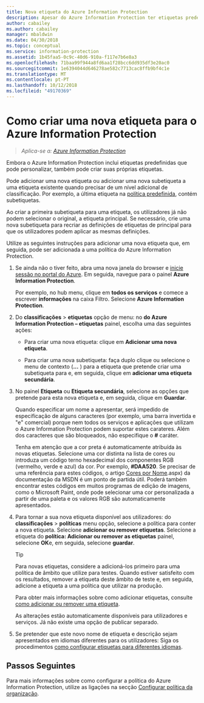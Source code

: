 ```yaml
---
title: Nova etiqueta do Azure Information Protection
description: Apesar do Azure Information Protection ter etiquetas predefinidas que pode personalizar, também pode criar as suas próprias etiquetas que os utilizadores veem na barra Information Protection.
author: cabailey
ms.author: cabailey
manager: mbaldwin
ms.date: 04/30/2018
ms.topic: conceptual
ms.service: information-protection
ms.assetid: 1b45faa5-0c9c-40d6-910a-f117e7b6e8a3
ms.openlocfilehash: 71baa99f944a8fd6aa1f28bcc6dd935df3e20ac0
ms.sourcegitcommit: 1e6394044d646278ae582c7713cac8ffb9bf4c1e
ms.translationtype: MT
ms.contentlocale: pt-PT
ms.lasthandoff: 10/12/2018
ms.locfileid: "49170369"
---
```

# <a name="how-to-create-a-new-label-for-azure-information-protection"></a>Como criar uma nova etiqueta para o Azure Information Protection

>*Aplica-se a: [Azure Information Protection](https://azure.microsoft.com/pricing/details/information-protection)*

Embora o Azure Information Protection inclui etiquetas predefinidas que pode personalizar, também pode criar suas próprias etiquetas.

Pode adicionar uma nova etiqueta ou adicionar uma nova subetiqueta a uma etiqueta existente quando precisar de um nível adicional de classificação. Por exemplo, a última etiqueta na [política predefinida](configure-policy-default.md), contém subetiquetas.

Ao criar a primeira subetiqueta para uma etiqueta, os utilizadores já não podem selecionar o original, a etiqueta principal. Se necessário, crie uma nova subetiqueta para recriar as definições de etiquetas de principal para que os utilizadores podem aplicar as mesmas definições.

Utilize as seguintes instruções para adicionar uma nova etiqueta que, em seguida, pode ser adicionada a uma política do Azure Information Protection.

1. Se ainda não o tiver feito, abra uma nova janela do browser e [inicie sessão no portal do Azure](configure-policy.md#signing-in-to-the-azure-portal). Em seguida, navegue para o painel **Azure Information Protection**.
    
    Por exemplo, no hub menu, clique em **todos os serviços** e comece a escrever **informações** na caixa Filtro. Selecione **Azure Information Protection**.

2. Do **classificações** > **etiquetas** opção de menu: no **do Azure Information Protection – etiquetas** painel, escolha uma das seguintes ações:
    
    - Para criar uma nova etiqueta: clique em **Adicionar uma nova etiqueta**.
    
    - Para criar uma nova subetiqueta: faça duplo clique ou selecione o menu de contexto (**...** ) para a etiqueta que pretende criar uma subetiqueta para e, em seguida, clique em **adicionar uma etiqueta secundária**.

4. No painel **Etiqueta** ou **Etiqueta secundária**, selecione as opções que pretende para esta nova etiqueta e, em seguida, clique em **Guardar**.
    
    Quando especificar um nome a apresentar, será impedido de especificação de alguns caracteres (por exemplo, uma barra invertida e "e" comercial) porque nem todos os serviços e aplicações que utilizam o Azure Information Protection podem suportar estes carateres. Além dos caracteres que são bloqueados, não especifique o **#** caráter.    
    
    Tenha em atenção que a cor preta é automaticamente atribuída às novas etiquetas. Selecione uma cor distinta na lista de cores ou introduza um código terno hexadecimal dos componentes RGB (vermelho, verde e azul) da cor. Por exemplo, **#DAA520**. Se precisar de uma referência para estes códigos, o artigo [Cores por Nome](https://msdn.microsoft.com/library/aa358802\(v=vs.85).aspx) da documentação da MSDN é um ponto de partida útil. Poderá também encontrar estes códigos em muitos programas de edição de imagens, como o Microsoft Paint, onde pode selecionar uma cor personalizada a partir de uma paleta e os valores RGB são automaticamente apresentados.

5. Para tornar a sua nova etiqueta disponível aos utilizadores: do **classificações** > **políticas** menu opção, selecione a política para conter a nova etiqueta. Selecione **adicionar ou remover etiquetas**. Selecione a etiqueta do **política: Adicionar ou remover as etiquetas** painel, selecione **OK**e, em seguida, selecione **guardar**.
    
    >[!TIP]
    >Para novas etiquetas, considere a adicioná-los primeiro para uma política de âmbito que utilize para testes. Quando estiver satisfeito com os resultados, remover a etiqueta deste âmbito de teste e, em seguida, adicione a etiqueta a uma política que utilizar na produção.     
    
    Para obter mais informações sobre como adicionar etiquetas, consulte [como adicionar ou remover uma etiqueta](configure-policy-add-remove-label.md).
    
    As alterações estão automaticamente disponíveis para utilizadores e serviços. Já não existe uma opção de publicar separado.

6. Se pretender que este novo nome de etiqueta e descrição sejam apresentados em idiomas diferentes para os utilizadores: Siga os procedimentos [como configurar etiquetas para diferentes idiomas](configure-policy-languages.md). 

## <a name="next-steps"></a>Passos Seguintes

Para mais informações sobre como configurar a política do Azure Information Protection, utilize as ligações na secção [Configurar política da organização](configure-policy.md#configuring-your-organizations-policy).  


